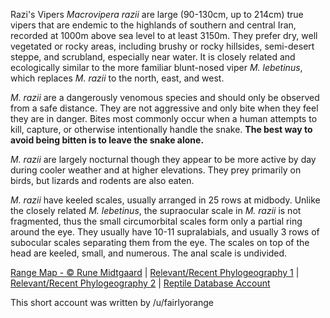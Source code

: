 Razi's Vipers *Macrovipera razii* are large (90-130cm, up to 214cm) true vipers that are endemic to the highlands of southern and central Iran, recorded at 1000m above sea level to at least 3150m.  They prefer dry, well vegetated or rocky areas, including brushy or rocky hillsides, semi-desert steppe, and scrubland, especially near water.  It is closely related and ecologically similar to the more familiar blunt-nosed viper *M. lebetinus*, which replaces *M. razii* to the north, east, and west.

*M. razii* are a dangerously venomous species and should only be observed from a safe distance.  They are not aggressive and only bite when they feel they are in danger.  Bites most commonly occur when a human attempts to kill, capture, or otherwise intentionally handle the snake.  **The best way to avoid being bitten is to leave the snake alone.**

*M. razii* are largely nocturnal though they appear to be more active by day during cooler weather and at higher elevations.  They prey primarily on birds, but lizards and rodents are also eaten.

*M. razii* have keeled scales, usually arranged in 25 rows at midbody.  Unlike the closely related *M. lebetinus*, the supraocular scale in *M. razii* is not fragmented, thus the small circumorbital scales form only a partial ring around the eye.  They usually have 10-11 supralabials, and usually 3 rows of subocular scales separating them from the eye.  The scales on top of the head are keeled, small, and numerous.  The anal scale is undivided.

[Range Map - © Rune Midtgaard](https://repfocus.dk/maps1/TAX/Serpentes/Viperidae/Macrovipera_razii_map.html)  |  [Relevant/Recent Phylogeography 1](http://www.salamandra-journal.com/index.php/home/contents/2018-vol-54/1915-oraie-h-e-rastegar-pouyani-a-khosravani-n-moradi-a-akbari-m-e-sehhatisabet-s-shafiei-n-stuempel-u-joger/file)  |  [Relevant/Recent Phylogeography 2](https://herpetozoa.pensoft.net/article/51186/)  |  [Reptile Database Account](https://reptile-database.reptarium.cz/species?genus=Macrovipera&species=razii)

This short account was written by /u/fairlyorange